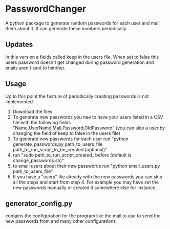 # PasswordChanger
A python package to generate random passwords for each user and mail them about it. It can generate these numbers periodically.
## Updates
In this version a fields called keep in the users file. When set to false this users password doesn't get changed during password generation and enails aren't sent to him/her.
## Usage
Up to this point the feature of periodically creating passwords is not implemented
1. Download the files
2. To generate new passwords you nee to have your users listed in a CSV file with the following fields "Name,UserName,Mail,Password,OldPassword"
   (you can skip a user by changing the field of keep to false in the users file)
3. To generate new passwords for each user run "python generate_passwords.py path_to_users_file path_to_run_script_to_be_created (optional)"
4. run "sudo path_to_run_script_created_ before (default is change_passwords.sh)"
5. to email users about their new passwords run "python email_users.py path_to_users_file"
6. If you have a "users" file already with the new passwords you can skip all the steps and start from step 4. For example you may have set the new passwords manually or created it somewhere else for instance.

## generator_config.py
contains the configuration for the program like the mail to use to send the new passwords from and many other configurations
